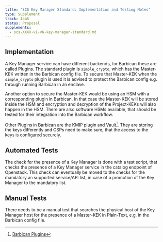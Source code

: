 ```yaml
---
title: "SCS Key Manager Standard: Implementation and Testing Notes"
type: Supplement
track: IaaS
status: Proposal
supplements:
  - scs-XXXX-v1-vN-key-manager-standard.md
---
```


## Implementation

A Key Manager service can have different backends, for Barbican these are called Plugins.
The standard plugin is `simple_crypto`, which has the Master-KEK written in the Barbican config file.
To secure that Master-KEK when the `simple_crypto` plugin is used it is advised to protect the Barbican config e.g. through running Barbican in an enclave.

Another option to secure the Master-KEK would be using an HSM with a corresponding plugin in Barbican.
In that case the Master-KEK will be stored inside the HSM and encryption and decryption of the Project-KEKs will also happen in the HSM.
There are also software HSMs available, that should be tested for their integration into the Barbican workflow.

Other Plugins in Barbican are the KMIP plugin and Vault[^1].
They are storing the keys differently and CSPs need to make sure, that the access to the keys is configured securely.

[^1]:[Barbican Plugins](https://docs.openstack.org/barbican/latest/install/barbican-backend.html)

## Automated Tests

The check for the presence of a Key Manager is done with a test script, that checks the presence of a Key Manager service in the catalog endpoint of Openstack.
This check can eventually be moved to the checks for the mandatory an supported service/API list, in case of a promotion of the Key Manager to the mandatory list.

## Manual Tests

There needs to be a manual test that searches the physical host of the Key Manager host for the presence of a Master-KEK in Plain-Text, e.g. in the Barbican config file.
